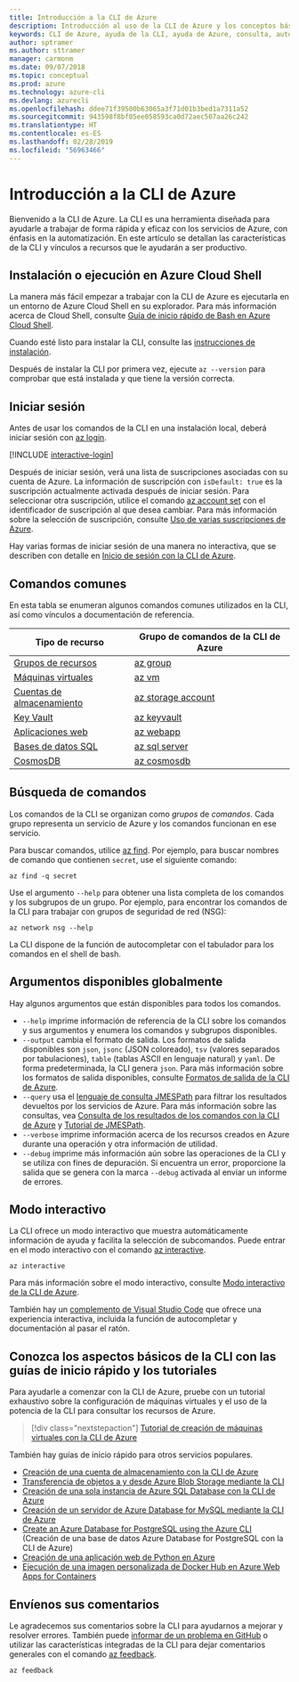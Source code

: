 ```yaml
---
title: Introducción a la CLI de Azure
description: Introducción al uso de la CLI de Azure y los conceptos básicos de los comandos.
keywords: CLI de Azure, ayuda de la CLI, ayuda de Azure, consulta, automatización,
author: sptramer
ms.author: sttramer
manager: carmonm
ms.date: 09/07/2018
ms.topic: conceptual
ms.prod: azure
ms.technology: azure-cli
ms.devlang: azurecli
ms.openlocfilehash: ddee71f39500b63065a3f71d01b3bed1a7311a52
ms.sourcegitcommit: 943598f8bf05ee058593ca0d72aec507aa26c242
ms.translationtype: HT
ms.contentlocale: es-ES
ms.lasthandoff: 02/28/2019
ms.locfileid: "56963466"
---
```

# <a name="get-started-with-azure-cli"></a>Introducción a la CLI de Azure

Bienvenido a la CLI de Azure. La CLI es una herramienta diseñada para ayudarle a trabajar de forma rápida y eficaz con los servicios de Azure, con énfasis en la automatización. En este artículo se detallan las características de la CLI y vínculos a recursos que le ayudarán a ser productivo.

## <a name="install-or-run-in-azure-cloud-shell"></a>Instalación o ejecución en Azure Cloud Shell

La manera más fácil empezar a trabajar con la CLI de Azure es ejecutarla en un entorno de Azure Cloud Shell en su explorador. Para más información acerca de Cloud Shell, consulte [Guía de inicio rápido de Bash en Azure Cloud Shell](/azure/cloud-shell/quickstart).

Cuando esté listo para instalar la CLI, consulte las [instrucciones de instalación](install-azure-cli.md).

Después de instalar la CLI por primera vez, ejecute `az --version` para comprobar que está instalada y que tiene la versión correcta.

## <a name="sign-in"></a>Iniciar sesión

Antes de usar los comandos de la CLI en una instalación local, deberá iniciar sesión con [az login](/cli/azure/reference-index#az-login).

[!INCLUDE [interactive-login](includes/interactive-login.md)]

Después de iniciar sesión, verá una lista de suscripciones asociadas con su cuenta de Azure. La información de suscripción con `isDefault: true` es la suscripción actualmente activada después de iniciar sesión. Para seleccionar otra suscripción, utilice el comando [az account set](/cli/azure/account#az-account-set) con el identificador de suscripción al que desea cambiar. Para más información sobre la selección de suscripción, consulte [Uso de varias suscripciones de Azure](manage-azure-subscriptions-azure-cli.md).

Hay varias formas de iniciar sesión de una manera no interactiva, que se describen con detalle en [Inicio de sesión con la CLI de Azure](authenticate-azure-cli.md).

## <a name="common-commands"></a>Comandos comunes

En esta tabla se enumeran algunos comandos comunes utilizados en la CLI, así como vínculos a documentación de referencia.

| Tipo de recurso | Grupo de comandos de la CLI de Azure |
|---------------|-------------------------|
| [Grupos de recursos](/azure/azure-resource-manager/resource-group-overview) | [az group](/cli/azure/group) |
| [Máquinas virtuales](/azure/virtual-machines) | [az vm](/cli/azure/vm) |
| [Cuentas de almacenamiento](/azure/storage/common/storage-introduction) | [az storage account](/cli/azure/storage/account) |
| [Key Vault](/azure/key-vault/key-vault-whatis) | [az keyvault](/cli/azure/keyvault) |
| [Aplicaciones web](/azure/app-service) | [az webapp](/cli/azure/webapp) |
| [Bases de datos SQL](/azure/sql-database) | [az sql server](/cli/azure/sql/server) |
| [CosmosDB](/azure/cosmos-db) | [az cosmosdb](/cli/azure/cosmosdb) |

## <a name="finding-commands"></a>Búsqueda de comandos

Los comandos de la CLI se organizan como _grupos_ de _comandos_. Cada grupo representa un servicio de Azure y los comandos funcionan en ese servicio.

Para buscar comandos, utilice [az find](/cli/azure/reference-index#az-find). Por ejemplo, para buscar nombres de comando que contienen `secret`, use el siguiente comando:

```azurecli-interactive
az find -q secret
```

Use el argumento `--help` para obtener una lista completa de los comandos y los subgrupos de un grupo. Por ejemplo, para encontrar los comandos de la CLI para trabajar con grupos de seguridad de red (NSG):

```azurecli-interactive
az network nsg --help
```

La CLI dispone de la función de autocompletar con el tabulador para los comandos en el shell de bash.

## <a name="globally-available-arguments"></a>Argumentos disponibles globalmente

Hay algunos argumentos que están disponibles para todos los comandos.

* `--help` imprime información de referencia de la CLI sobre los comandos y sus argumentos y enumera los comandos y subgrupos disponibles.
* `--output` cambia el formato de salida. Los formatos de salida disponibles son `json`, `jsonc` (JSON coloreado), `tsv` (valores separados por tabulaciones), `table` (tablas ASCII en lenguaje natural) y `yaml`. De forma predeterminada, la CLI genera `json`. Para más información sobre los formatos de salida disponibles, consulte [Formatos de salida de la CLI de Azure](format-output-azure-cli.md).
* `--query` usa el [lenguaje de consulta JMESPath](http://jmespath.org/) para filtrar los resultados devueltos por los servicios de Azure. Para más información sobre las consultas, vea [Consulta de los resultados de los comandos con la CLI de Azure](query-azure-cli.md) y [Tutorial de JMESPath](http://jmespath.org/tutorial.html).
* `--verbose` imprime información acerca de los recursos creados en Azure durante una operación y otra información de utilidad.
* `--debug` imprime más información aún sobre las operaciones de la CLI y se utiliza con fines de depuración. Si encuentra un error, proporcione la salida que se genera con la marca `--debug` activada al enviar un informe de errores.

## <a name="interactive-mode"></a>Modo interactivo

La CLI ofrece un modo interactivo que muestra automáticamente información de ayuda y facilita la selección de subcomandos. Puede entrar en el modo interactivo con el comando [az interactive](/cli/azure/reference-index#az-interactive).

```azurecli-interactive
az interactive
```

Para más información sobre el modo interactivo, consulte [Modo interactivo de la CLI de Azure](interactive-azure-cli.md).

También hay un [complemento de Visual Studio Code](https://marketplace.visualstudio.com/items?itemName=ms-vscode.azurecli) que ofrece una experiencia interactiva, incluida la función de autocompletar y documentación al pasar el ratón.

## <a name="learn-cli-basics-with-quickstarts-and-tutorials"></a>Conozca los aspectos básicos de la CLI con las guías de inicio rápido y los tutoriales

Para ayudarle a comenzar con la CLI de Azure, pruebe con un tutorial exhaustivo sobre la configuración de máquinas virtuales y el uso de la potencia de la CLI para consultar los recursos de Azure.

> [!div class="nextstepaction"]
> [Tutorial de creación de máquinas virtuales con la CLI de Azure](azure-cli-vm-tutorial.yml)

También hay guías de inicio rápido para otros servicios populares.

* [Creación de una cuenta de almacenamiento con la CLI de Azure](/azure/storage/common/storage-quickstart-create-storage-account-cli)
* [Transferencia de objetos a y desde Azure Blob Storage mediante la CLI](/azure/storage/blobs/storage-quickstart-blobs-cli)
* [Creación de una sola instancia de Azure SQL Database con la CLI de Azure](/azure/sql-database/sql-database-get-started-cli)
* [Creación de un servidor de Azure Database for MySQL mediante la CLI de Azure](/azure/mysql/quickstart-create-mysql-server-database-using-azure-cli)
* [Create an Azure Database for PostgreSQL using the Azure CLI](/azure/postgresql/quickstart-create-server-database-azure-cli) (Creación de una base de datos Azure Database for PostgreSQL con la CLI de Azure)
* [Creación de una aplicación web de Python en Azure](/azure/app-service/app-service-web-get-started-python)
* [Ejecución de una imagen personalizada de Docker Hub en Azure Web Apps for Containers](/azure/app-service/containers/quickstart-custom-docker-image)

## <a name="give-feedback"></a>Envíenos sus comentarios

Le agradecemos sus comentarios sobre la CLI para ayudarnos a mejorar y resolver errores. También puede [informar de un problema en GitHub](https://github.com/azure/azure-cli/issues) o utilizar las características integradas de la CLI para dejar comentarios generales con el comando [az feedback](/cli/azure/reference-index#az-feedback).

```azurecli-interactive
az feedback
```
